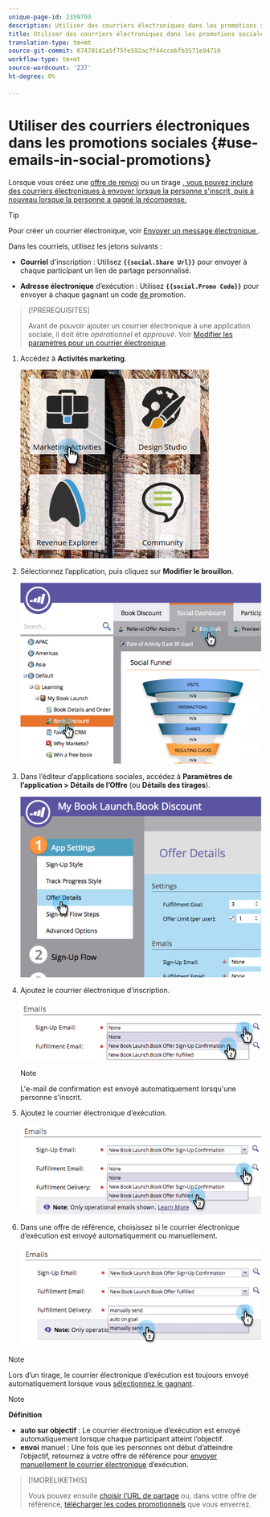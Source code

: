 ```yaml
---
unique-page-id: 2359793
description: Utiliser des courriers électroniques dans les promotions sociales - Documents marketing - Documentation du produit
title: Utiliser des courriers électroniques dans les promotions sociales
translation-type: tm+mt
source-git-commit: 074701d1a5f75fe592ac7f44cce6fb3571e94710
workflow-type: tm+mt
source-wordcount: '237'
ht-degree: 0%

---
```



# Utiliser des courriers électroniques dans les promotions sociales {#use-emails-in-social-promotions}

Lorsque vous créez une [offre de renvoi](/help/marketo/product-docs/demand-generation/social/referral-offers/create-a-referral-offer.md) ou un tirage [, vous pouvez inclure des courriers électroniques à envoyer lorsque la personne s&#39;inscrit, puis à nouveau lorsque la personne a gagné la récompense.](/help/marketo/product-docs/demand-generation/social/sweepstakes/create-sweepstakes.md)

>[!TIP]
>
>Pour créer un courrier électronique, voir [Envoyer un message électronique ](/help/marketo/getting-started/quick-wins/send-an-email.md).

Dans les courriels, utilisez les jetons suivants :

* **Courriel** d&#39;inscription : Utilisez  **`{{social.Share Url}}`** pour envoyer à chaque participant un lien de partage personnalisé.

* **Adresse électronique** d’exécution : Utilisez  **`{{social.Promo Code}}`** pour envoyer à chaque gagnant un code [ de ](/help/marketo/product-docs/demand-generation/social/social-functions/use-promo-codes-for-offer-fulfillment.md)promotion.

>[!PREREQUISITES]
>
>Avant de pouvoir ajouter un courrier électronique à une application sociale, il doit être _opérationnel_ et _approuvé_. Voir [Modifier les paramètres pour un courrier électronique](/help/marketo/product-docs/email-marketing/general/functions-in-the-editor/make-an-email-operational.md).

1. Accédez à **Activités marketing**.

   ![](assets/ma.png)

1. Sélectionnez l’application, puis cliquez sur **Modifier le brouillon**.

   ![](assets/image2014-9-19-16-3a12-3a33.png)

1. Dans l’éditeur d’applications sociales, accédez à **Paramètres de l’application > Détails de l’Offre** (ou **Détails des tirages**).

   ![](assets/image2014-9-19-16-3a12-3a41.png)

1. Ajoutez le courrier électronique d’inscription.

   ![](assets/image2014-9-19-16-3a12-3a49.png)

   >[!NOTE]
   >
   >L&#39;e-mail de confirmation est envoyé automatiquement lorsqu&#39;une personne s&#39;inscrit.

1. Ajoutez le courrier électronique d’exécution.

   ![](assets/image2014-9-19-16-3a15-3a26.png)

1. Dans une offre de référence, choisissez si le courrier électronique d’exécution est envoyé automatiquement ou manuellement.

   ![](assets/image2014-9-19-16-3a15-3a36.png)

>[!NOTE]
>
>Lors d’un tirage, le courrier électronique d’exécution est toujours envoyé automatiquement lorsque vous [sélectionnez le gagnant](/help/marketo/product-docs/demand-generation/social/sweepstakes/select-sweepstakes-winners.md).

>[!NOTE]
>
>**Définition**
>
>* **auto sur objectif** : Le courrier électronique d’exécution est envoyé automatiquement lorsque chaque participant atteint l’objectif.
>* **envoi** manuel : Une fois que les personnes ont début d’atteindre l’objectif, retournez à votre offre de référence pour  [envoyer manuellement le courrier électronique](/help/marketo/product-docs/demand-generation/social/referral-offers/send-referral-offer-fulfillment-email.md) d’exécution.

>



>[!MORELIKETHIS]
>
>Vous pouvez ensuite [choisir l’URL de partage](/help/marketo/product-docs/demand-generation/social/social-functions/choose-the-share-url-for-a-social-app.md) ou, dans votre offre de référence, [télécharger les codes promotionnels](/help/marketo/product-docs/demand-generation/social/social-functions/use-promo-codes-for-offer-fulfillment.md) que vous enverrez.
